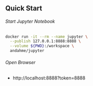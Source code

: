 ## Quick Start

###### Start Jupyter Notebook
```bash
docker run -it --rm --name jupyter \
  --publish 127.0.0.1:8888:8888 \
  --volume ${PWD}:/workspace \
  andahme/jupyter
```

###### Open Browser
- http://localhost:8888?token=8888

